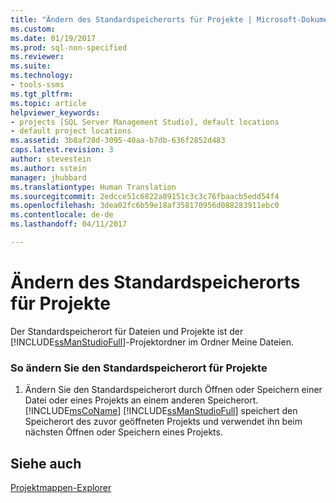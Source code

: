 ```yaml
---
title: "Ändern des Standardspeicherorts für Projekte | Microsoft-Dokumentation"
ms.custom: 
ms.date: 01/19/2017
ms.prod: sql-non-specified
ms.reviewer: 
ms.suite: 
ms.technology:
- tools-ssms
ms.tgt_pltfrm: 
ms.topic: article
helpviewer_keywords:
- projects [SQL Server Management Studio], default locations
- default project locations
ms.assetid: 3b8af28d-3095-40aa-b7db-636f2852d483
caps.latest.revision: 3
author: stevestein
ms.author: sstein
manager: jhubbard
ms.translationtype: Human Translation
ms.sourcegitcommit: 2edcce51c6822a89151c3c3c76fbaacb5edd54f4
ms.openlocfilehash: 3dea02fc6b59e18af358170956d088283911ebc0
ms.contentlocale: de-de
ms.lasthandoff: 04/11/2017

---
```

# <a name="change-the-default-location-for-projects"></a>Ändern des Standardspeicherorts für Projekte
Der Standardspeicherort für Dateien und Projekte ist der [!INCLUDE[ssManStudioFull](../../includes/ssmanstudiofull_md.md)]-Projektordner im Ordner Meine Dateien.  
  
### <a name="to-change-the-default-location-for-projects"></a>So ändern Sie den Standardspeicherort für Projekte  
  
1.  Ändern Sie den Standardspeicherort durch Öffnen oder Speichern einer Datei oder eines Projekts an einem anderen Speicherort. [!INCLUDE[msCoName](../../includes/msconame_md.md)] [!INCLUDE[ssManStudioFull](../../includes/ssmanstudiofull_md.md)] speichert den Speicherort des zuvor geöffneten Projekts und verwendet ihn beim nächsten Öffnen oder Speichern eines Projekts.  
  
## <a name="see-also"></a>Siehe auch  
[Projektmappen-Explorer](../../ssms/solution/solution-explorer.md)  
  

